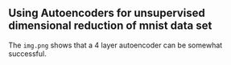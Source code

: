 ## Using Autoencoders for unsupervised dimensional reduction of mnist data set

The `img.png` shows that a 4 layer autoencoder can be somewhat successful.
